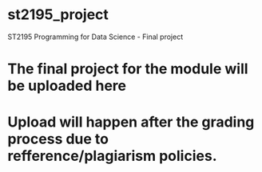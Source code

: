 # st2195_project
ST2195 Programming for Data Science - Final project

# The final project for the module will be uploaded here
# Upload will happen after the grading process due to refference/plagiarism policies.
